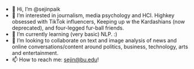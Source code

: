 - 👋 Hi, I’m @sejinpaik
- 👀 I’m interested in journalism, media psychology and HCI. Highkey obsessed with TikTok influencers, Keeping up w the Kardashians (now deprecated), and four-legged fur-ball friends.
- 🌱 I’m currently learning (very basic) NLP. :) 
- 💞️ I’m looking to collaborate on text and image analysis of news and online conversations/content around politics, business, technology, arts and entertainment.
- 📫 How to reach me: sejin@bu.edu! 

<!---
sejinpaik/sejinpaik is a ✨ special ✨ repository because its `README.md` (this file) appears on your GitHub profile.
You can click the Preview link to take a look at your changes.
--->
